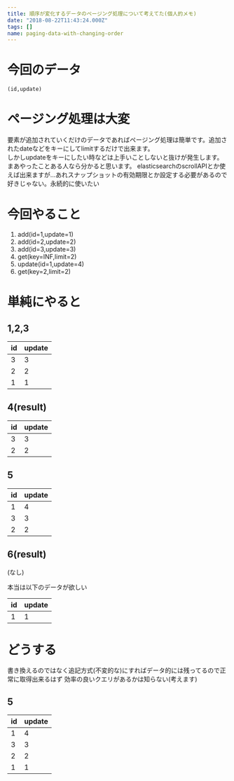 ```yaml
---
title: 順序が変化するデータのページング処理について考えてた(個人的メモ)
date: "2018-08-22T11:43:24.000Z"
tags: []
name: paging-data-with-changing-order
---
```


# 今回のデータ

```
(id,update)
```

# ページング処理は大変
要素が追加されていくだけのデータであればページング処理は簡単です。追加されたdateなどをキーにしてlimitするだけで出来ます。  
しかしupdateをキーにしたい時などは上手いことしないと抜けが発生します。  
まあやったことある人なら分かると思います。
elasticsearchのscrollAPIとか使えば出来ますが…あれスナップショットの有効期限とか設定する必要があるので好きじゃない。永続的に使いたい

# 今回やること

1. add(id=1,update=1)
2. add(id=2,update=2)
3. add(id=3,update=3)
4. get(key=INF,limit=2)
5. update(id=1,update=4)
6. get(key=2,limit=2)

# 単純にやると

## 1,2,3

|id|update|
|:-|:-|
|3|3|
|2|2|
|1|1|

## 4(result)

|id|update|
|:-|:-|
|3|3|
|2|2|

## 5

|id|update|
|:-|:-|
|1|4|
|3|3|
|2|2|

## 6(result)

(なし)

本当は以下のデータが欲しい

|id|update|
|:-|:-|
|1|1|

# どうする

書き換えるのではなく追記方式(不変的な)にすればデータ的には残ってるので正常に取得出来るはず
効率の良いクエリがあるかは知らない(考えます)

## 5

|id|update|
|:-|:-|
|1|4|
|3|3|
|2|2|
|1|1|


